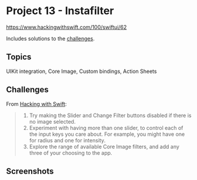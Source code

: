 # Project 13 - Instafilter

https://www.hackingwithswift.com/100/swiftui/62

Includes solutions to the [challenges](https://www.hackingwithswift.com/books/ios-swiftui/instafilter-wrap-up).

## Topics

UIKit integration, Core Image, Custom bindings, Action Sheets

## Challenges

From [Hacking with Swift](https://www.hackingwithswift.com/books/ios-swiftui/instafilter-wrap-up):

>1. Try making the Slider and Change Filter buttons disabled if there is no image selected.
>2. Experiment with having more than one slider, to control each of the input keys you care about. For example, you might have one for radius and one for intensity.
>3. Explore the range of available Core Image filters, and add any three of your choosing to the app.

## Screenshots
